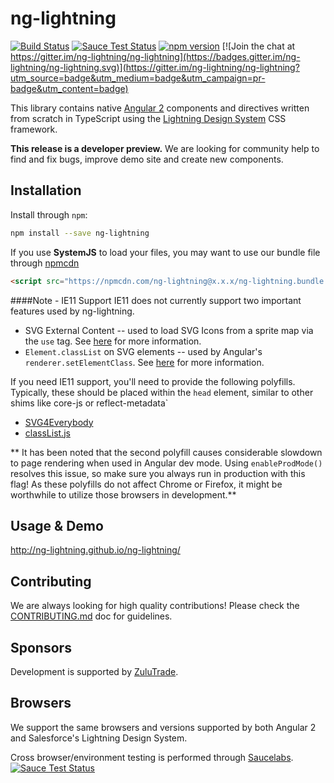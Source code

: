 # ng-lightning

[![Build Status](https://travis-ci.org/ng-lightning/ng-lightning.svg?branch=master)](https://travis-ci.org/ng-lightning/ng-lightning)
[![Sauce Test Status](https://saucelabs.com/buildstatus/ng-lightning)](https://saucelabs.com/u/ng-lightning)
[![npm version](https://badge.fury.io/js/ng-lightning.svg)](https://www.npmjs.com/package/ng-lightning)
[![Join the chat at https://gitter.im/ng-lightning/ng-lightning](https://badges.gitter.im/ng-lightning/ng-lightning.svg)](https://gitter.im/ng-lightning/ng-lightning?utm_source=badge&utm_medium=badge&utm_campaign=pr-badge&utm_content=badge)

This library contains native [Angular 2](https://angular.io/) components and directives written from scratch in TypeScript using the [Lightning Design System](https://www.lightningdesignsystem.com/) CSS framework.

**This release is a developer preview.** We are looking for community help to find and fix bugs, improve demo site and create new components.

## Installation

Install through `npm`:

```bash
npm install --save ng-lightning
```

If you use **SystemJS** to load your files, you may want to use our bundle file through [npmcdn](https://npmcdn.com/)

```html
<script src="https://npmcdn.com/ng-lightning@x.x.x/ng-lightning.bundle.js"></script>
```
####Note - IE11 Support
IE11 does not currently support two important features used by ng-lightning. 

* SVG External Content -- used to load SVG Icons from a sprite map via the `use` tag. See [here](https://css-tricks.com/svg-use-external-source/) for more information.
* `Element.classList` on SVG elements -- used by Angular's `renderer.setElementClass`. See [here](https://github.com/angular/angular/issues/6327) for more information.

If you need IE11 support, you'll need to provide the following polyfills. Typically, these should be placed within the `head` element, similar to other shims like core-js or reflect-metadata`

* [SVG4Everybody](https://github.com/jonathantneal/svg4everybody)
* [classList.js](https://github.com/eligrey/classList.js)

** It has been noted that the second polyfill causes considerable slowdown to page rendering when used in Angular dev mode. Using `enableProdMode()` resolves this issue, so make sure you always run in production with this flag! As these polyfills do not affect Chrome or Firefox, it might be worthwhile to utilize those browsers in development.**

## Usage & Demo
http://ng-lightning.github.io/ng-lightning/


## Contributing

We are always looking for high quality contributions! Please check the [CONTRIBUTING.md](CONTRIBUTING.md) doc for guidelines.


## Sponsors

Development is supported by [ZuluTrade](http://zulutrade.com/).


## Browsers

We support the same browsers and versions supported by both Angular 2 and Salesforce's Lightning Design System.

Cross browser/environment testing is performed through [Saucelabs](https://saucelabs.com/).  
[![Sauce Test Status](https://saucelabs.com/browser-matrix/ng-lightning.svg)](https://saucelabs.com/u/ng-lightning)
